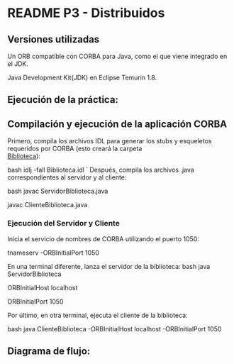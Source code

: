 # README P3 - Distribuidos

## Versiones utilizadas

Un ORB compatible con CORBA para Java, como el que viene integrado en el JDK.

Java Development Kit(JDK) en Eclipse Temurin 1.8.

## Ejecución de la práctica:

## Compilación y ejecución de la aplicación CORBA

Primero, compila los archivos IDL para generar los stubs y esqueletos requeridos por CORBA (esto creará la carpeta  
[Biblioteca](src/Biblioteca)):

bash
idlj -fall Biblioteca.idl
`
Después, compila los archivos .java correspondientes al servidor y al cliente:

bash
javac ServidorBiblioteca.java

javac ClienteBiblioteca.java

### Ejecución del Servidor y Cliente

Inicia el servicio de nombres de CORBA utilizando el puerto 1050:

tnameserv -ORBInitialPort 1050

En una terminal diferente, lanza el servidor de la biblioteca:
bash
java ServidorBiblioteca

ORBInitialHost localhost

ORBInitialPort 1050

Por último, en otra terminal, ejecuta el cliente de la biblioteca:

bash
java ClienteBiblioteca -ORBInitialHost localhost -ORBInitialPort 1050


## Diagrama de flujo:
